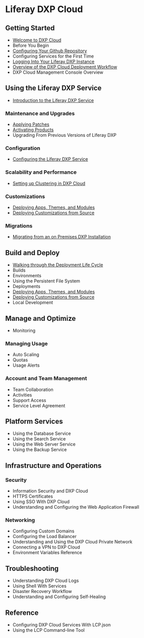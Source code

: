 # Liferay DXP Cloud

## Getting Started

* [Welcome to DXP Cloud](./getting-started/welcome-to-dxp-cloud.md)
* Before You Begin
* [Configuring Your Github Repository](./getting-started/configuring-your-github-repository.md)
* Configuring Services for the First Time
* [Logging Into Your Liferay DXP Instance](./getting-started/logging-into-your-liferay-dxp-instance.md)
* [Overview of the DXP Cloud Deployment Workflow](./getting-started/overview-of-the-dxp-cloud-deployment-workflow.md)
* DXP Cloud Management Console Overview

## Using the Liferay DXP Service

* [Introduction to the Liferay DXP Service](./using-the-liferay-dxp-service/introduction-to-the-liferay-dxp-service.md)

### Maintenance and Upgrades

* [Applying Patches](./using-the-liferay-dxp-service/introduction-to-the-liferay-dxp-service.md#hotfixes)
* [Activating Products](./using-the-liferay-dxp-service/introduction-to-the-liferay-dxp-service.md#licenses)
* Upgrading From Previous Versions of Liferay DXP

### Configuration

* [Configuring the Liferay DXP Service](./using-the-liferay-dxp-service/configuring-the-liferay-dxp-service.md)

### Scalability and Performance

* [Setting up Clustering in DXP Cloud](./using-the-liferay-dxp-service/setting-up-clustering-in-dxp-cloud.md)

### Customizations

* [Deploying Apps, Themes, and Modules](./using-the-liferay-dxp-service/introduction-to-the-liferay-dxp-service.md#themes-portlets-and-osgi-modules)
* [Deploying Customizations from Source](./using-the-liferay-dxp-service/introduction-to-the-liferay-dxp-service.md#source-code)

### Migrations

* [Migrating from an on Premises DXP Installation](./using-the-liferay-dxp-service/migrating-from-an-on-premises-dxp-installation.md)

## Build and Deploy

* [Walking through the Deployment Life Cycle](./build-and-deploy/walking-through-the-deployment-life-cycle.md)
* Builds
* Environments
* Using the Persistent File System
* Deployments
* [Deploying Apps, Themes, and Modules](./using-the-liferay-dxp-service/introduction-to-the-liferay-dxp-service.md#themes-portlets-and-osgi-modules)
* [Deploying Customizations from Source](./using-the-liferay-dxp-service/introduction-to-the-liferay-dxp-service.md#source-code)
* Local Development

## Manage and Optimize

* Monitoring

### Managing Usage

* Auto Scaling
* Quotas
* Usage Alerts

### Account and Team Management

* Team Collaboration
* Activities
* Support Access
* Service Level Agreement

## Platform Services

* Using the Database Service
* Using the Search Service
* Using the Web Server Service
* Using the Backup Service

## Infrastructure and Operations

### Security

* Information Security and DXP Cloud
* HTTPS Certificates
* Using SSO With DXP Cloud
* Understanding and Configuring the Web Application Firewall

### Networking

* Configuring Custom Domains
* Configuring the Load Balancer
* Understanding and Using the DXP Cloud Private Network
* Connecting a VPN to DXP Cloud
* Environment Variables Reference

## Troubleshooting

* Understanding DXP Cloud Logs
* Using Shell With Services
* Disaster Recovery Workflow
* Understanding and Configuring Self-Healing

## Reference

* Configuring DXP Cloud Services With LCP.json
* Using the LCP Command-line Tool
